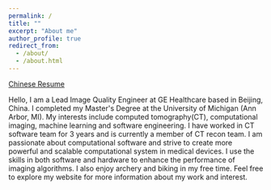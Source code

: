 ```yaml
---
permalink: /
title: ""
excerpt: "About me"
author_profile: true
redirect_from: 
  - /about/
  - /about.html
---
```


[Chinese Resume](https://jen3734.github.io/files/Runchu_Chinese_Resume.pdf)

Hello, I am a Lead Image Quality Engineer at GE Healthcare based in Beijing, China. I completed my Master's Degree at the University of Michigan (Ann Arbor, MI). My interests include computed tomography(CT), computational imaging, machine learning and software engineering. I have worked in CT software team for 3 years and is currently a member of CT recon team. I am passionate about computational software and strive to create more powerful and scalable computational system in medical devices. I use the skills in both software and hardware to enhance the performance of imaging algorithms. I also enjoy archery and biking in my free time. Feel free to explore my website for more information about my work and interest. 
